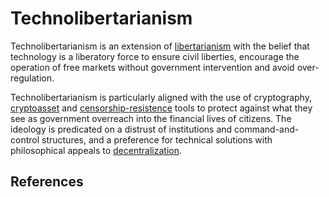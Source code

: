 # Technolibertarianism
 Technolibertarianism is an extension of [libertarianism](libertarianism.md) with the belief that technology is a liberatory force to ensure civil liberties, encourage the operation of free markets without government intervention and avoid over-regulation.

Technolibertarianism is particularly aligned with the use of cryptography, [cryptoasset](../cryptoasset.md) and [censorship-resistence](../censorship-resistence.md) tools to protect against what they see as government overreach into 
the financial lives of citizens. The ideology is predicated on a distrust of institutions and command-and-control structures, and a preference for technical solutions with  philosophical appeals to [decentralization](../decentralization.md).

## References